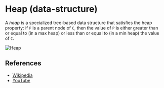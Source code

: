 # Heap (data-structure)

A _heap_ is a specialized tree-based data structure that satisfies the heap property: if `P` is a parent node of `C`, then the value of `P` is either greater than or equal to (in a max heap) or less than or equal to (in a min heap) the value of `C`.

![Heap](https://upload.wikimedia.org/wikipedia/commons/3/38/Max-Heap.svg)

## References

* [Wikipedia](<https://en.wikipedia.org/wiki/Heap_(data_structure)>)
* [YouTube](https://www.youtube.com/watch?v=t0Cq6tVNRBA&index=5&t=0s&list=PLLXdhg_r2hKA7DPDsunoDZ-Z769jWn4R8)
